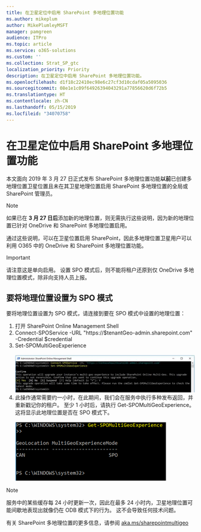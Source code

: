 ```yaml
---
title: 在卫星定位中启用 SharePoint 多地理位置功能
ms.author: mikeplum
author: MikePlumleyMSFT
manager: pamgreen
audience: ITPro
ms.topic: article
ms.service: o365-solutions
ms.custom: ''
ms.collection: Strat_SP_gtc
localization_priority: Priority
description: 在卫星定位中启用 SharePoint 多地理位置功能。
ms.openlocfilehash: d1f18c22410ec98e6c27cf3d10cdaf05a5095036
ms.sourcegitcommit: 08e1e1c09f64926394043291a77856620d6f72b5
ms.translationtype: HT
ms.contentlocale: zh-CN
ms.lasthandoff: 05/15/2019
ms.locfileid: "34070758"
---
```

# <a name="enabling-sharepoint-multi-geo-in-your-satellite-geo-location"></a>在卫星定位中启用 SharePoint 多地理位置功能

本文面向 2019 年 3 月 27 日正式发布 SharePoint 多地理位置功能**以前**已创建多地理位置卫星位置且未在其卫星地理位置启用 SharePoint 多地理位置的全局或 SharePoint 管理员。 

>[!Note]
>如果已在 **3 月 27 日后**添加新的地理位置，则无需执行这些说明，因为新的地理位置已针对 OneDrive 和 SharePoint 多地理位置启用。

通过这些说明，可以在卫星位置启用 SharePoint，因此多地理位置卫星用户可以利用 O365 中的 OneDrive 和 SharePoint 多地理位置功能。 

>[!IMPORTANT]
>请注意这是单向启用。 设置 SPO 模式后，则不能将租户还原到仅 OneDrive 多地理位置模式，除非向支持人员上报。 

## <a name="to-set-a-geo-location-into-spo-mode"></a>要将地理位置设置为 SPO 模式

要将地理位置设置为 SPO 模式，请连接到要在 SPO 模式中设置的地理位置：

1.  打开 SharePoint Online Management Shell 
2.  Connect-SPOService -URL "https://$tenantGeo-admin.sharepoint.com" -Credential $credential
3.  Set-SPOMultiGeoExperience</br></br>
![Set-SPOMultiGeoExperience](media/Set-SPO-MultiGeo.jpg)
4.  此操作通常需要约一小时，在此期间，我们会在服务中执行多种发布返回，并重新戳记你的租户。 至少 1 小时后，请执行 Get-SPOMultiGeoExperience。  这将显示此地理位置是否在 SPO 模式下。</br></br>
![Set-SPOMultiGeoExperience](media/Get-SPO-MultiGeo.jpg)

 
 
 
>[!Note]
>服务中的某些缓存每 24 小时更新一次，因此在最多 24 小时内，卫星地理位置可能间歇地表现出就像仍在 ODB 模式下的行为。 这不会导致任何技术问题。 
 
有关 SharePoint 多地理位置的更多信息，请参阅 [aka.ms/sharepointmultigeo](https://docs.microsoft.com/zh-CN/office365/enterprise/multi-geo-capabilities-in-onedrive-and-sharepoint-online-in-office-365)


